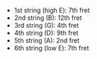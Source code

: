- 1st string (high E): 7th fret
- 2nd string (B): 12th fret
- 3rd string (G): 4th fret
- 4th string (D): 9th fret
- 5th string (A): 2nd fret
- 6th string (low E): 7th fret
